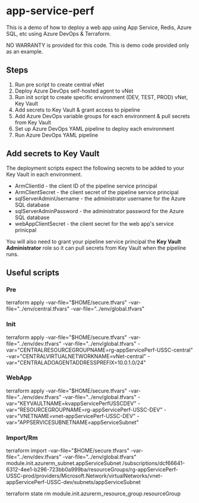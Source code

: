 # app-service-perf

This is a demo of how to deploy a web app using App Service, Redis, Azure SQL, etc using Azure DevOps & Terraform.

NO WARRANTY is provided for this code. This is demo code provided only as an example.

## Steps

1. Run pre script to create central vNet
2. Deploy Azure DevOps self-hosted agent to vNet
3. Run init script to create specific environment (DEV, TEST, PROD) vNet, Key Vault
4. Add secrets to Key Vault & grant access to pipeline
5. Add Azure DevOps variable groups for each environment & pull secrets from Key Vault
6. Set up Azure DevOps YAML pipeline to deploy each environment
7. Run Azure DevOps YAML pipeline

## Add secrets to Key Vault
The deployment scripts expect the following secrets to be added to your Key Vault in each environment.

- ArmClientId - the client ID of the pipeline service principal
- ArmClientSecret - the client secret of the pipeline service principal
- sqlServerAdminUsername - the administrator username for the Azure SQL database
- sqlServerAdminPassword - the administrator password for the Azure SQL database
- webAppClientSecret - the client secret for the web app's service prinicpal

You will also need to grant your pipeline service principal the **Key Vault Administrator** role so it can pull secrets from Key Vault when the pipeline runs.

## Useful scripts

### Pre
terraform apply -var-file="$HOME/secure.tfvars" -var-file="../env/central.tfvars" -var-file="../env/global.tfvars"

### Init
terraform apply -var-file="$HOME/secure.tfvars" -var-file="../env/dev.tfvars" -var-file="../env/global.tfvars" -var="CENTRALRESOURCEGROUPNAME=rg-appServicePerf-USSC-central" -var="CENTRALVIRTUALNETWORKNAME=vNet-central" -var="CENTRALADOAGENTADDRESSPREFIX=10.0.1.0/24"

### WebApp
terraform apply -var-file="$HOME/secure.tfvars" -var-file="../env/dev.tfvars" -var-file="../env/global.tfvars" -var="KEYVAULTNAME=kvappServicePerfUSSCDEV" -var="RESOURCEGROUPNAME=rg-appServicePerf-USSC-DEV" -var="VNETNAME=vnet-appServicePerf-USSC-DEV" -var="APPSERVICESUBNETNAME=appServiceSubnet"

### Import/Rm
terraform import -var-file="$HOME/secure.tfvars" -var-file="../env/dev.tfvars" -var-file="../env/global.tfvars" module.init.azurerm_subnet.appServiceSubnet /subscriptions/dcf66641-6312-4ee1-b296-723bb0a999ba/resourceGroups/rg-appServicePerf-USSC-prod/providers/Microsoft.Network/virtualNetworks/vnet-appServicePerf-USSC-dev/subnets/appServiceSubnet

terraform state rm module.init.azurerm_resource_group.resourceGroup
